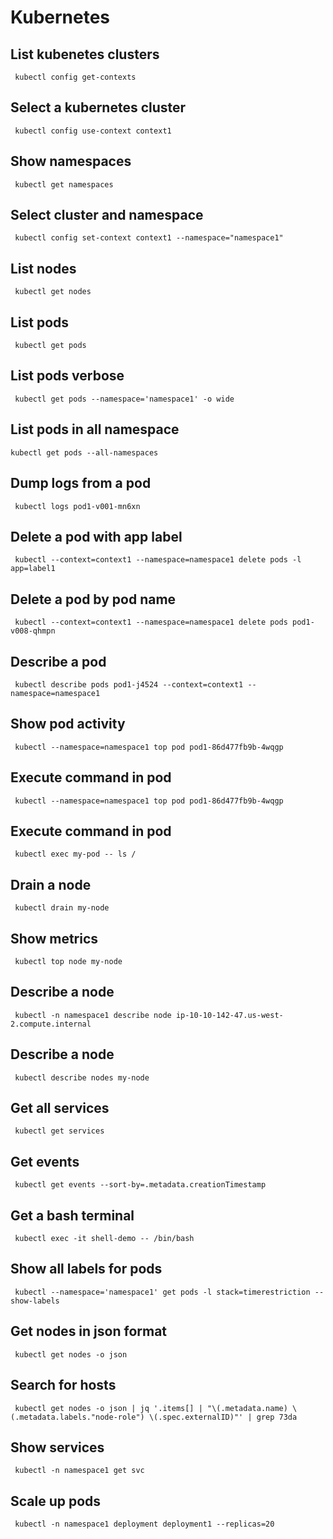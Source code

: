 # Kubernetes

## List kubenetes clusters

```
 kubectl config get-contexts 
```

## Select a kubernetes cluster

```
 kubectl config use-context context1 
```

## Show namespaces

```
 kubectl get namespaces 
```

## Select cluster and namespace

```
 kubectl config set-context context1 --namespace="namespace1" 
```

## List nodes

```
 kubectl get nodes 
```

## List pods

```
 kubectl get pods 
```

## List pods verbose

```
 kubectl get pods --namespace='namespace1' -o wide
```

## List pods in all namespace 
```
kubectl get pods --all-namespaces
```

## Dump logs from a pod

```
 kubectl logs pod1-v001-mn6xn 
```

## Delete a pod with app label

```
 kubectl --context=context1 --namespace=namespace1 delete pods -l app=label1
```

## Delete a pod by pod name

```
 kubectl --context=context1 --namespace=namespace1 delete pods pod1-v008-qhmpn 
```

## Describe a pod

```
 kubectl describe pods pod1-j4524 --context=context1 --namespace=namespace1
```

## Show pod activity

```
 kubectl --namespace=namespace1 top pod pod1-86d477fb9b-4wqgp
```

## Execute command in pod

```
 kubectl --namespace=namespace1 top pod pod1-86d477fb9b-4wqgp
```

## Execute command in pod

```
 kubectl exec my-pod -- ls /
```

## Drain a node

```
 kubectl drain my-node
```

## Show metrics

```
 kubectl top node my-node
```

## Describe a node

```
 kubectl -n namespace1 describe node ip-10-10-142-47.us-west-2.compute.internal
```

## Describe a node

```
 kubectl describe nodes my-node
```

## Get all services

```
 kubectl get services
```

## Get events

```
 kubectl get events --sort-by=.metadata.creationTimestamp
```

## Get a bash terminal

```
 kubectl exec -it shell-demo -- /bin/bash
```

## Show all labels for pods

```
 kubectl --namespace='namespace1' get pods -l stack=timerestriction --show-labels
```

## Get nodes in json format

```
 kubectl get nodes -o json
```

## Search for hosts

```
 kubectl get nodes -o json | jq '.items[] | "\(.metadata.name) \(.metadata.labels."node-role") \(.spec.externalID)"' | grep 73da
```

## Show services

```
 kubectl -n namespace1 get svc
```

## Scale up pods

```
 kubectl -n namespace1 deployment deployment1 --replicas=20
```
